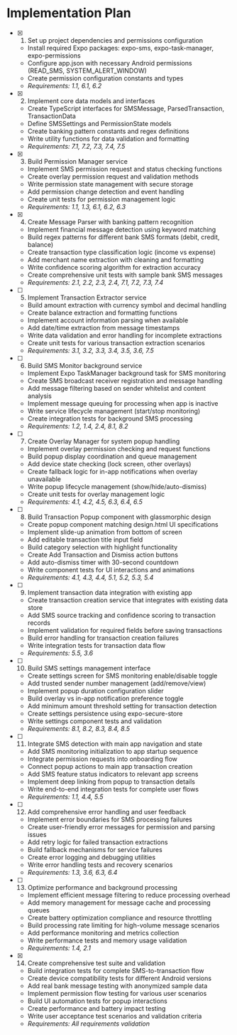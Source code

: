 # Implementation Plan

- [x] 1. Set up project dependencies and permissions configuration





  - Install required Expo packages: expo-sms, expo-task-manager, expo-permissions
  - Configure app.json with necessary Android permissions (READ_SMS, SYSTEM_ALERT_WINDOW)
  - Create permission configuration constants and types
  - _Requirements: 1.1, 6.1, 6.2_

- [x] 2. Implement core data models and interfaces



  - Create TypeScript interfaces for SMSMessage, ParsedTransaction, TransactionData
  - Define SMSSettings and PermissionState models
  - Create banking pattern constants and regex definitions
  - Write utility functions for data validation and formatting
  - _Requirements: 7.1, 7.2, 7.3, 7.4, 7.5_

- [x] 3. Build Permission Manager service


  - Implement SMS permission request and status checking functions
  - Create overlay permission request and validation methods
  - Write permission state management with secure storage
  - Add permission change detection and event handling
  - Create unit tests for permission management logic
  - _Requirements: 1.1, 1.3, 6.1, 6.2, 6.3_

- [x] 4. Create Message Parser with banking pattern recognition

















  - Implement financial message detection using keyword matching
  - Build regex patterns for different bank SMS formats (debit, credit, balance)
  - Create transaction type classification logic (income vs expense)
  - Add merchant name extraction with cleaning and formatting
  - Write confidence scoring algorithm for extraction accuracy
  - Create comprehensive unit tests with sample bank SMS messages
  - _Requirements: 2.1, 2.2, 2.3, 2.4, 7.1, 7.2, 7.3, 7.4_

- [ ] 5. Implement Transaction Extractor service








  - Build amount extraction with currency symbol and decimal handling
  - Create balance extraction and formatting functions
  - Implement account information parsing when available
  - Add date/time extraction from message timestamps
  - Write data validation and error handling for incomplete extractions
  - Create unit tests for various transaction extraction scenarios
  - _Requirements: 3.1, 3.2, 3.3, 3.4, 3.5, 3.6, 7.5_

- [ ] 6. Build SMS Monitor background service
  - Implement Expo TaskManager background task for SMS monitoring
  - Create SMS broadcast receiver registration and message handling
  - Add message filtering based on sender whitelist and content analysis
  - Implement message queuing for processing when app is inactive
  - Write service lifecycle management (start/stop monitoring)
  - Create integration tests for background SMS processing
  - _Requirements: 1.2, 1.4, 2.4, 8.1, 8.2_

- [ ] 7. Create Overlay Manager for system popup handling
  - Implement overlay permission checking and request functions
  - Build popup display coordination and queue management
  - Add device state checking (lock screen, other overlays)
  - Create fallback logic for in-app notifications when overlay unavailable
  - Write popup lifecycle management (show/hide/auto-dismiss)
  - Create unit tests for overlay management logic
  - _Requirements: 4.1, 4.2, 4.5, 6.3, 6.4, 6.5_

- [ ] 8. Build Transaction Popup component with glassmorphic design
  - Create popup component matching design.html UI specifications
  - Implement slide-up animation from bottom of screen
  - Add editable transaction title input field
  - Build category selection with highlight functionality
  - Create Add Transaction and Dismiss action buttons
  - Add auto-dismiss timer with 30-second countdown
  - Write component tests for UI interactions and animations
  - _Requirements: 4.1, 4.3, 4.4, 5.1, 5.2, 5.3, 5.4_

- [ ] 9. Implement transaction data integration with existing app
  - Create transaction creation service that integrates with existing data store
  - Add SMS source tracking and confidence scoring to transaction records
  - Implement validation for required fields before saving transactions
  - Build error handling for transaction creation failures
  - Write integration tests for transaction data flow
  - _Requirements: 5.5, 3.6_

- [ ] 10. Build SMS settings management interface
  - Create settings screen for SMS monitoring enable/disable toggle
  - Add trusted sender number management (add/remove/view)
  - Implement popup duration configuration slider
  - Build overlay vs in-app notification preference toggle
  - Add minimum amount threshold setting for transaction detection
  - Create settings persistence using expo-secure-store
  - Write settings component tests and validation
  - _Requirements: 8.1, 8.2, 8.3, 8.4, 8.5_

- [ ] 11. Integrate SMS detection with main app navigation and state
  - Add SMS monitoring initialization to app startup sequence
  - Integrate permission requests into onboarding flow
  - Connect popup actions to main app transaction creation
  - Add SMS feature status indicators to relevant app screens
  - Implement deep linking from popup to transaction details
  - Write end-to-end integration tests for complete user flows
  - _Requirements: 1.1, 4.4, 5.5_

- [ ] 12. Add comprehensive error handling and user feedback
  - Implement error boundaries for SMS processing failures
  - Create user-friendly error messages for permission and parsing issues
  - Add retry logic for failed transaction extractions
  - Build fallback mechanisms for service failures
  - Create error logging and debugging utilities
  - Write error handling tests and recovery scenarios
  - _Requirements: 1.3, 3.6, 6.3, 6.4_

- [ ] 13. Optimize performance and background processing
  - Implement efficient message filtering to reduce processing overhead
  - Add memory management for message cache and processing queues
  - Create battery optimization compliance and resource throttling
  - Build processing rate limiting for high-volume message scenarios
  - Add performance monitoring and metrics collection
  - Write performance tests and memory usage validation
  - _Requirements: 1.4, 2.1_

- [x] 14. Create comprehensive test suite and validation
  - Build integration tests for complete SMS-to-transaction flow
  - Create device compatibility tests for different Android versions
  - Add real bank message testing with anonymized sample data
  - Implement permission flow testing for various user scenarios
  - Build UI automation tests for popup interactions
  - Create performance and battery impact testing
  - Write user acceptance test scenarios and validation criteria
  - _Requirements: All requirements validation_